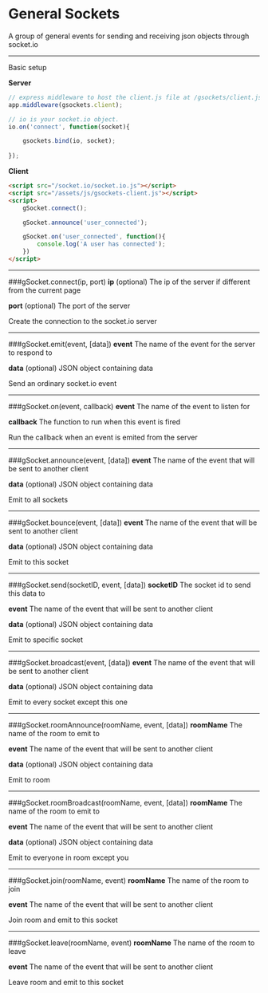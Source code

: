 # General Sockets

A group of general events for sending and receiving json objects through socket.io

---

Basic setup

__Server__

```javascript
// express middleware to host the client.js file at /gsockets/client.js
app.middleware(gsockets.client);

// io is your socket.io object.
io.on('connect', function(socket){

	gsockets.bind(io, socket);
	
});
```

__Client__

```html
<script src="/socket.io/socket.io.js"></script>
<script src="/assets/js/gsockets-client.js"></script>
<script>
	gSocket.connect();

	gSocket.announce('user_connected');

	gSocket.on('user_connected', function(){
		console.log('A user has connected');
	})
</script>
```

---

###gSocket.connect(ip, port)
**ip** (optional) The ip of the server if different from the current page

**port** (optional) The port of the server

Create the connection to the socket.io server

---

###gSocket.emit(event, [data])
**event** The name of the event for the server to respond to

**data** (optional) JSON object containing data

Send an ordinary socket.io event

---

###gSocket.on(event, callback)
**event** The name of the event to listen for

**callback** The function to run when this event is fired

Run the callback when an event is emited from the server

---

###gSocket.announce(event, [data])
**event** The name of the event that will be sent to another client

**data** (optional) JSON object containing data

Emit to all sockets

---

###gSocket.bounce(event, [data])
**event** The name of the event that will be sent to another client

**data** (optional) JSON object containing data

Emit to this socket

---

###gSocket.send(socketID, event, [data])
**socketID** The socket id to send this data to

**event** The name of the event that will be sent to another client

**data** (optional) JSON object containing data

Emit to specific socket

---

###gSocket.broadcast(event, [data])
**event** The name of the event that will be sent to another client

**data** (optional) JSON object containing data

Emit to every socket except this one

---

###gSocket.roomAnnounce(roomName, event, [data])
**roomName** The name of the room to emit to

**event** The name of the event that will be sent to another client

**data** (optional) JSON object containing data

Emit to room

---

###gSocket.roomBroadcast(roomName, event, [data])
**roomName** The name of the room to emit to

**event** The name of the event that will be sent to another client

**data** (optional) JSON object containing data

Emit to everyone in room except you

---

###gSocket.join(roomName, event)
**roomName** The name of the room to join

**event** The name of the event that will be sent to another client

Join room and emit to this socket

---

###gSocket.leave(roomName, event)
**roomName** The name of the room to leave

**event** The name of the event that will be sent to another client

Leave room and emit to this socket